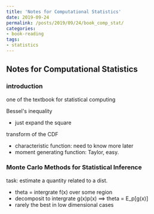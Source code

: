 ```yaml
---
title: 'Notes for Computational Statistics'
date: 2019-09-24
permalink: /posts/2019/09/24/book_comp_stat/
categories:
- book-reading
tags:
- statistics
---
```


## Notes for Computational Statistics

### introduction

one of the textbook for statistical computing

Bessel's inequality
- just expand the square


transform of the CDF
- characteristic function: need to know more later
- moment generating function: Taylor, easy.

### Monte Carlo Methods for Statistical Inference

task: estimate a quantity related to a dist.
- theta = intergrate f(x) over some region
- decomposit to intergrate g(x)p(x) ==> theta = E_p[g(x)]
- rarely the best in low dimensional cases
